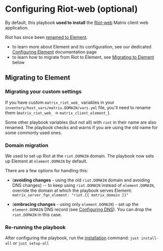 # Configuring Riot-web (optional)

By default, this playbook **used to install** the [Riot-web](https://github.com/element-hq/riot-web) Matrix client web application.

Riot has since been [renamed to Element](https://element.io/blog/welcome-to-element/).

- to learn more about Element and its configuration, see our dedicated [Configuring Element](configuring-playbook-client-element.md) documentation page
- to learn how to migrate from Riot to Element, see [Migrating to Element](#migrating-to-element) below


## Migrating to Element

### Migrating your custom settings

If you have custom `matrix_riot_web_` variables in your `inventory/host_vars/matrix.DOMAIN/vars.yml` file, you'll need to rename them (`matrix_riot_web_` -> `matrix_client_element_`).

Some other playbook variables (but not all) with `riot` in their name are also renamed. The playbook checks and warns if you are using the old name for some commonly used ones.


### Domain migration

We used to set up Riot at the `riot.DOMAIN` domain. The playbook now sets up Element at `element.DOMAIN` by default.

There are a few options for handling this:

- (**avoiding changes** - using the old `riot.DOMAIN` domain and avoiding DNS changes) -- to keep using `riot.DOMAIN` instead of `element.DOMAIN`, override the domain at which the playbook serves Element: `matrix_server_fqn_element: "riot.{{ matrix_domain }}"`

- (**embracing changes** - using only `element.DOMAIN`) - set up the `element.DOMAIN` DNS record (see [Configuring DNS](configuring-dns.md)). You can drop the `riot.DOMAIN` in this case.


### Re-running the playbook

After configuring the playbook, run the [installation](installing.md) command: `just install-all` or `just setup-all`
